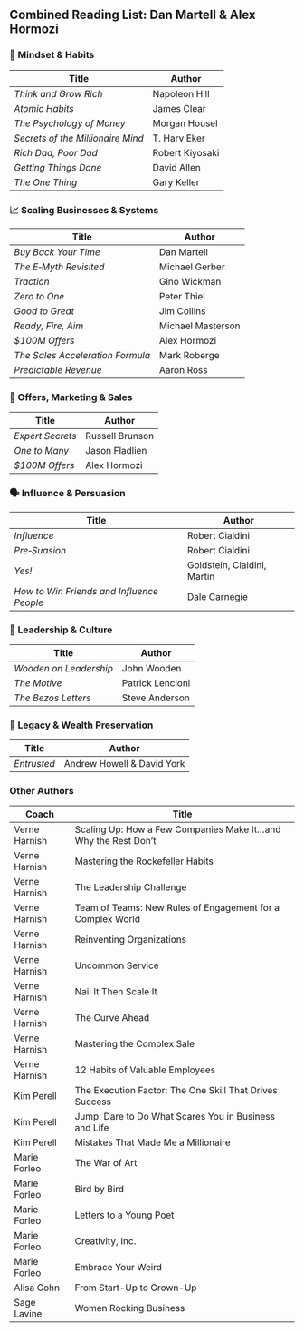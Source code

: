 ## Combined Reading List: Dan Martell & Alex Hormozi

### 🧠 Mindset & Habits
| Title | Author |
|---|---|
| *Think and Grow Rich* | Napoleon Hill |
| *Atomic Habits* | James Clear |
| *The Psychology of Money* | Morgan Housel |
| *Secrets of the Millionaire Mind* | T. Harv Eker |
| *Rich Dad, Poor Dad* | Robert Kiyosaki |
| *Getting Things Done* | David Allen |
| *The One Thing* | Gary Keller |

### 📈 Scaling Businesses & Systems
| Title | Author |
|---|---|
| *Buy Back Your Time* | Dan Martell |
| *The E‑Myth Revisited* | Michael Gerber |
| *Traction* | Gino Wickman |
| *Zero to One* | Peter Thiel |
| *Good to Great* | Jim Collins |
| *Ready, Fire, Aim* | Michael Masterson |
| *$100M Offers* | Alex Hormozi |
| *The Sales Acceleration Formula* | Mark Roberge |
| *Predictable Revenue* | Aaron Ross |

### 🎯 Offers, Marketing & Sales
| Title | Author |
|---|---|
| *Expert Secrets* | Russell Brunson |
| *One to Many* | Jason Fladlien |
| *$100M Offers* | Alex Hormozi |

### 🗣️ Influence & Persuasion
| Title | Author |
|---|---|
| *Influence* | Robert Cialdini |
| *Pre‑Suasion* | Robert Cialdini |
| *Yes!* | Goldstein, Cialdini, Martin |
| *How to Win Friends and Influence People* | Dale Carnegie |

### 👥 Leadership & Culture
| Title | Author |
|---|---|
| *Wooden on Leadership* | John Wooden |
| *The Motive* | Patrick Lencioni |
| *The Bezos Letters* | Steve Anderson |

### 🏩 Legacy & Wealth Preservation
| Title | Author |
|---|---|
| *Entrusted* | Andrew Howell & David York |

### Other Authors
| Coach         | Title                                                                                  |
|---------------|----------------------------------------------------------------------------------------|
| Verne Harnish | Scaling Up: How a Few Companies Make It…and Why the Rest Don’t                         |
| Verne Harnish | Mastering the Rockefeller Habits                                                       |
| Verne Harnish | The Leadership Challenge                                                               |
| Verne Harnish | Team of Teams: New Rules of Engagement for a Complex World                             |
| Verne Harnish | Reinventing Organizations                                                              |
| Verne Harnish | Uncommon Service                                                                       |
| Verne Harnish | Nail It Then Scale It                                                                  |
| Verne Harnish | The Curve Ahead                                                                        |
| Verne Harnish | Mastering the Complex Sale                                                             |
| Verne Harnish | 12 Habits of Valuable Employees                                                        |
| Kim Perell    | The Execution Factor: The One Skill That Drives Success                                |
| Kim Perell    | Jump: Dare to Do What Scares You in Business and Life                                  |
| Kim Perell    | Mistakes That Made Me a Millionaire                                                    |
| Marie Forleo  | The War of Art                                                                         |
| Marie Forleo  | Bird by Bird                                                                           |
| Marie Forleo  | Letters to a Young Poet                                                                |
| Marie Forleo  | Creativity, Inc.                                                                       |
| Marie Forleo  | Embrace Your Weird                                                                     |
| Alisa Cohn    | From Start-Up to Grown-Up                                                              |
| Sage Lavine   | Women Rocking Business                                                                 |
